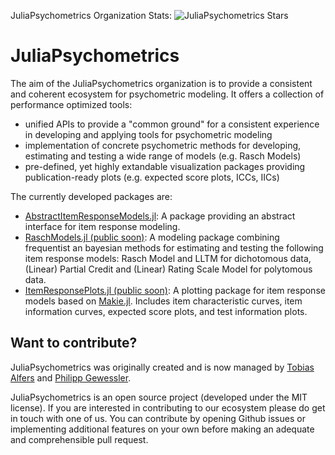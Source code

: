 JuliaPsychometrics Organization Stats: ![JuliaPsychometrics Stars](https://img.shields.io/github/stars/JuliaPsychometrics?style=social)

# JuliaPsychometrics

The aim of the JuliaPsychometrics organization is to provide a consistent and coherent ecosystem for psychometric modeling.
It offers a collection of performance optimized tools:
- unified APIs to provide a "common ground" for a consistent experience in developing and applying tools for psychometric modeling
- implementation of concrete psychometric methods for developing, estimating and testing a wide range of models (e.g. Rasch Models)
- pre-defined, yet highly extandable visualization packages providing publication-ready plots (e.g. expected score plots, ICCs, IICs)

The currently developed packages are:

- [AbstractItemResponseModels.jl](https://github.com/JuliaPsychometrics/AbstractItemResponseModels.jl): A package providing an abstract interface for item response modeling.
- [RaschModels.jl (public soon)](https://github.com/JuliaPsychometrics/RaschModels.jl): A modeling package combining frequentist an bayesian methods for estimating and testing the following item response models: Rasch Model and LLTM for dichotomous data, (Linear) Partial Credit and (Linear) Rating Scale Model for polytomous data.
- [ItemResponsePlots.jl (public soon)](https://github.com/JuliaPsychometrics/ItemResponsePlots.jl): A plotting package for item response models based on [Makie.jl](https://docs.makie.org/stable/). Includes item characteristic curves, item information curves, expected score plots, and test information plots. 

## Want to contribute?

JuliaPsychometrics was originally created and is now managed by [Tobias Alfers](https://alfers.eu) and [Philipp Gewessler](https://github.com/p-gw).

JuliaPsychometrics is an open source project (developed under the MIT license). If you are interested in contributing to our ecosystem please do get in touch with one of us. You can contribute by opening Github issues or implementing additional features on your own before making an adequate and comprehensible pull request.

